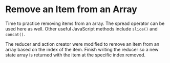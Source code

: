 # Remove an Item from an Array

Time to practice removing items from an array. The spread operator can be used here as well. Other useful JavaScript methods include `slice()` and `concat()`.

The reducer and action creator were modified to remove an item from an array based on the index of the item. Finish writing the reducer so a new state array is returned with the item at the specific index removed.
